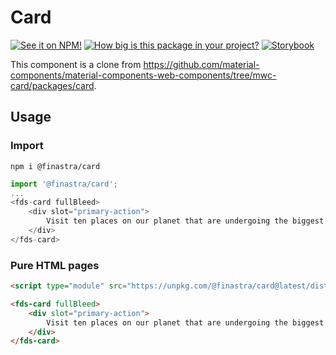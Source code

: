# Card
[![See it on NPM!](https://img.shields.io/npm/v/@finastra/card?style=for-the-badge)](https://www.npmjs.com/package/@finastra/card)
[![How big is this package in your project?](https://img.shields.io/bundlephobia/minzip/@finastra/card?style=for-the-badge)](https://bundlephobia.com/result?p=@finastra/card)
[![Storybook](https://shields.io/badge/-Play%20with%20this%20web%20component-2a0481?logo=storybook&style=for-the-badge)](https://finastra.github.io/finastra-design-system/?path=/story/components-card--default-story)

This component is a clone from https://github.com/material-components/material-components-web-components/tree/mwc-card/packages/card.


## Usage

### Import

```
npm i @finastra/card
```

```ts
import '@finastra/card';
...
<fds-card fullBleed>
    <div slot="primary-action">
        Visit ten places on our planet that are undergoing the biggest changes today.
    </div>
</fds-card>
```

### Pure HTML pages

```html
<script type="module" src="https://unpkg.com/@finastra/card@latest/dist/src/card.js?module"></script>

<fds-card fullBleed>
    <div slot="primary-action">
        Visit ten places on our planet that are undergoing the biggest changes today.
    </div>
</fds-card>
```
